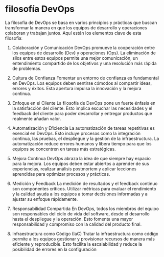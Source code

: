 # filosofía DevOps

La filosofía de DevOps se basa en varios principios y prácticas que buscan transformar la manera en que los equipos de desarrollo y operaciones colaboran y trabajan juntos. Aquí están los elementos clave de esta filosofía:

1. Colaboración y Comunicación
DevOps promueve la cooperación entre los equipos de desarrollo (Dev) y operaciones (Ops). La eliminación de silos entre estos equipos permite una mejor comunicación, un entendimiento compartido de los objetivos y una resolución más rápida de problemas.

2. Cultura de Confianza
Fomentar un entorno de confianza es fundamental en DevOps. Los equipos deben sentirse cómodos al compartir ideas, errores y éxitos. Esta apertura impulsa la innovación y la mejora continua.

3. Enfoque en el Cliente
La filosofía de DevOps pone un fuerte énfasis en la satisfacción del cliente. Esto implica escuchar las necesidades y el feedback del cliente para poder desarrollar y entregar productos que realmente añadan valor.

4. Automatización y Eficiencia
La automatización de tareas repetitivas es esencial en DevOps. Esto incluye procesos como la integración continua, las pruebas, el despliegue y la gestión de la infraestructura. La automatización reduce errores humanos y libera tiempo para que los equipos se concentren en tareas más estratégicas.

5. Mejora Continua
DevOps abraza la idea de que siempre hay espacio para la mejora. Los equipos deben estar abiertos a aprender de sus experiencias, realizar análisis postmortem y aplicar lecciones aprendidas para optimizar procesos y prácticas.

6. Medición y Feedback
La medición de resultados y el feedback continuo son componentes críticos. Utilizar métricas para evaluar el rendimiento y la calidad ayuda a los equipos a tomar decisiones informadas y a ajustar su enfoque rápidamente.

7. Responsabilidad Compartida
En DevOps, todos los miembros del equipo son responsables del ciclo de vida del software, desde el desarrollo hasta el despliegue y la operación. Esto fomenta una mayor responsabilidad y compromiso con la calidad del producto final.

8. Infraestructura como Código (IaC)
Tratar la infraestructura como código permite a los equipos gestionar y provisionar recursos de manera más eficiente y reproducible. Esto facilita la escalabilidad y reduce la posibilidad de errores en la configuración
